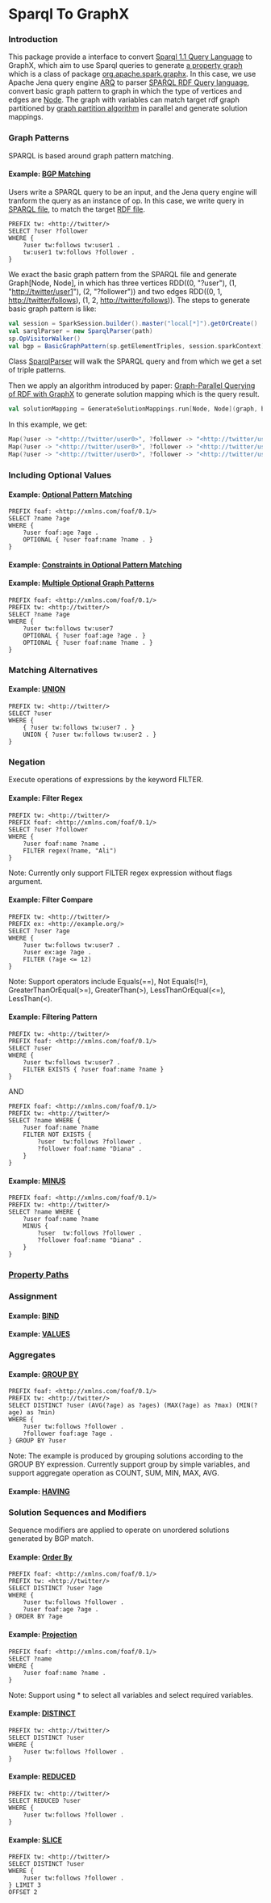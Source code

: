 # Sparql To GraphX

### Introduction<a name="introduction"></a>
This package provide a interface to convert [Sparql 1.1 Query Language](https://www.w3.org/TR/sparql11-query/) to GraphX, which aim to use Sparql queries to generate [a property graph](https://spark.apache.org/docs/latest/graphx-programming-guide.html#the-property-graph) which is a class of package [org.apache.spark.graphx](https://spark.apache.org/docs/latest/api/scala/index.html#org.apache.spark.graphx.package). In this case, we use Apache Jena query engine [ARQ](https://jena.apache.org/documentation/query/) to parser [SPARQL RDF Query language](https://www.w3.org/TR/sparql11-query/), convert basic graph pattern to graph in which the type of vertices and edges are [Node](https://jena.apache.org/documentation/javadoc/jena/org/apache/jena/graph/Node.html). The graph with variables can match target rdf graph partitioned by [graph partition algorithm](../../partition/spark/algo) in parallel and generate solution mappings.

### Graph Patterns
SPARQL is based around graph pattern matching.

#### Example: [BGP Matching](https://www.w3.org/TR/sparql11-query/#GraphPattern)<a name="BGP"></a>
Users write a SPARQL query to be an input, and the Jena query engine will tranform the query as an instance of op. In this case, we write query in [SPARQL file](https://github.com/CescWang1991/SANSA-Rdf-Partition-Spark/blob/develop/src/resources/Sparql/QueryFilter.txt), to match the target [RDF file](https://github.com/CescWang1991/SANSA-Rdf-Partition-Spark/blob/develop/src/resources/Clustering_sampledata.nt).
```sparql
PREFIX tw: <http://twitter/>
SELECT ?user ?follower
WHERE {
    ?user tw:follows tw:user1 .
    tw:user1 tw:follows ?follower .
}
```
We exact the basic graph pattern from the SPARQL file and generate Graph[Node, Node], in which has three vertices RDD((0, "?user"), (1, "<http://twitter/user1>"), (2, "?follower")) and two edges RDD((0, 1, <http://twitter/follows>), (1, 2, <http://twitter/follows>)). The steps to generate basic graph pattern is like:
```scala
val session = SparkSession.builder().master("local[*]").getOrCreate()       // Initialize spark session
val sarqlParser = new SparqlParser(path)                                    // Initialize sparql parser with the path to sparql file 
sp.OpVisitorWalker()                                                        // Walk the query
val bgp = BasicGraphPattern(sp.getElementTriples, session.sparkContext)     // Get basic graph pattern and generate a graph
```
Class [SparqlParser](jena/SparqlParser.scala) will walk the SPARQL query and from which we get a set of triple patterns.

Then we apply an algorithm introduced by paper: [Graph-Parallel Querying of RDF with GraphX](http://www2.informatik.uni-freiburg.de/~schaetzl/papers/S2X_Big-O(Q)_2015.pdf) to generate solution mapping which is the query result. 
```scala
val solutionMapping = GenerateSolutionMappings.run[Node, Node](graph, bgp.triplePatterns, session)
```
In this example, we get:
```scala
Map(?user -> "<http://twitter/user0>", ?follower -> "<http://twitter/user2>")
Map(?user -> "<http://twitter/user0>", ?follower -> "<http://twitter/user3>")
Map(?user -> "<http://twitter/user0>", ?follower -> "<http://twitter/user6>")
```

### Including Optional Values

#### Example: [Optional Pattern Matching](https://www.w3.org/TR/sparql11-query/#OptionalMatching)
```sparql
PREFIX foaf: <http://xmlns.com/foaf/0.1/>
SELECT ?name ?age
WHERE {
    ?user foaf:age ?age .
    OPTIONAL { ?user foaf:name ?name . }
}
```

#### Example: [Constraints in Optional Pattern Matching](https://www.w3.org/TR/sparql11-query/#OptionalAndConstraints)

#### Example: [Multiple Optional Graph Patterns](https://www.w3.org/TR/sparql11-query/#MultipleOptionals)
```sparql
PREFIX foaf: <http://xmlns.com/foaf/0.1/>
PREFIX tw: <http://twitter/>
SELECT ?name ?age
WHERE {
    ?user tw:follows tw:user7
    OPTIONAL { ?user foaf:age ?age . }
    OPTIONAL { ?user foaf:name ?name . }
}
```

### Matching Alternatives

#### Example: [UNION](https://www.w3.org/TR/sparql11-query/#alternatives)
```sparql
PREFIX tw: <http://twitter/>
SELECT ?user
WHERE {
    { ?user tw:follows tw:user7 . }
    UNION { ?user tw:follows tw:user2 . }
}
```

### Negation
Execute operations of expressions by the keyword FILTER.

#### Example: Filter Regex<a name="Regex"></a>
```sparql
PREFIX tw: <http://twitter/>
PREFIX foaf: <http://xmlns.com/foaf/0.1/>
SELECT ?user ?follower
WHERE {
    ?user foaf:name ?name .
    FILTER regex(?name, "Ali")
}
```
Note: Currently only support FILTER regex expression without flags argument.

#### Example: Filter Compare<a name="Compare"></a>
```sparql
PREFIX tw: <http://twitter/>
PREFIX ex: <http://example.org/>
SELECT ?user ?age
WHERE {
    ?user tw:follows tw:user7 .
    ?user ex:age ?age .
    FILTER (?age <= 12)
}
```
Note: Support operators include Equals(==), Not Equals(!=), GreaterThanOrEqual(>=), GreaterThan(>), LessThanOrEqual(<=), LessThan(<).

#### Example: Filtering Pattern<a name="Pattern"></a>
```sparql
PREFIX tw: <http://twitter/>
PREFIX foaf: <http://xmlns.com/foaf/0.1/>
SELECT ?user
WHERE {
    ?user tw:follows tw:user7 .
    FILTER EXISTS { ?user foaf:name ?name }
}
```
AND
```sparql
PREFIX foaf: <http://xmlns.com/foaf/0.1/>
PREFIX tw: <http://twitter/>
SELECT ?name WHERE {
    ?user foaf:name ?name
    FILTER NOT EXISTS {
        ?user  tw:follows ?follower .
        ?follower foaf:name "Diana" .
    }
}
```

#### Example: [MINUS](https://www.w3.org/TR/sparql11-query/#neg-minus)
```sparql
PREFIX foaf: <http://xmlns.com/foaf/0.1/>
PREFIX tw: <http://twitter/>
SELECT ?name WHERE {
    ?user foaf:name ?name
    MINUS {
        ?user  tw:follows ?follower .
        ?follower foaf:name "Diana" .
    }
}
```

### [Property Paths](https://www.w3.org/TR/sparql11-query/#propertypaths)

### Assignment

#### Example: [BIND](https://www.w3.org/TR/sparql11-query/#bind)

#### Example: [VALUES](https://www.w3.org/TR/sparql11-query/#inline-data)

### Aggregates

#### Example: [GROUP BY](https://www.w3.org/TR/sparql11-query/#groupby)
```sparql
PREFIX foaf: <http://xmlns.com/foaf/0.1/>
PREFIX tw: <http://twitter/>
SELECT DISTINCT ?user (AVG(?age) as ?ages) (MAX(?age) as ?max) (MIN(?age) as ?min)
WHERE {
    ?user tw:follows ?follower .
    ?follower foaf:age ?age .
} GROUP BY ?user
```
Note: The example is produced by grouping solutions according to the GROUP BY expression. Currently support group by 
simple variables, and support aggregate operation as COUNT, SUM, MIN, MAX, AVG.

#### Example: [HAVING](https://www.w3.org/TR/sparql11-query/#having)

### Solution Sequences and Modifiers
Sequence modifiers are applied to operate on unordered solutions generated by BGP match.

#### Example: [Order By](https://www.w3.org/TR/sparql11-query/#modOrderBy)<a name="OrderBy"></a>
```sparql
PREFIX foaf: <http://xmlns.com/foaf/0.1/>
PREFIX tw: <http://twitter/>
SELECT DISTINCT ?user ?age
WHERE {
    ?user tw:follows ?follower .
    ?user foaf:age ?age .
} ORDER BY ?age
```

#### Example: [Projection](https://www.w3.org/TR/sparql11-query/#modProjection)<a name="Projection"></a>
```sparql
PREFIX foaf: <http://xmlns.com/foaf/0.1/>
SELECT ?name
WHERE {
    ?user foaf:name ?name .
}
```
Note: Support using * to select all variables and select required variables.

#### Example: [DISTINCT](https://www.w3.org/TR/sparql11-query/#modDuplicates)<a name="Distinct"></a>
```sparql
PREFIX tw: <http://twitter/>
SELECT DISTINCT ?user
WHERE {
    ?user tw:follows ?follower .
}
```

#### Example: [REDUCED](https://www.w3.org/TR/sparql11-query/#modDuplicates)<a name="Reduced"></a>
```sparql
PREFIX tw: <http://twitter/>
SELECT REDUCED ?user
WHERE {
    ?user tw:follows ?follower .
}
```

#### Example: [SLICE](https://www.w3.org/TR/sparql11-query/#modOffset)<a name="Offset"></a>
```sparql
PREFIX tw: <http://twitter/>
SELECT DISTINCT ?user
WHERE {
    ?user tw:follows ?follower .
} LIMIT 3
OFFSET 2
```
